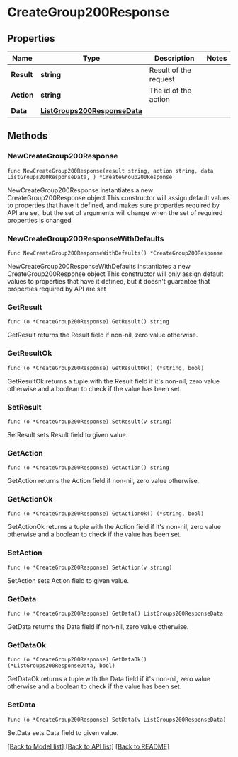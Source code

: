 # CreateGroup200Response

## Properties

Name | Type | Description | Notes
------------ | ------------- | ------------- | -------------
**Result** | **string** | Result of the request | 
**Action** | **string** | The id of the action | 
**Data** | [**ListGroups200ResponseData**](ListGroups200ResponseData.md) |  | 

## Methods

### NewCreateGroup200Response

`func NewCreateGroup200Response(result string, action string, data ListGroups200ResponseData, ) *CreateGroup200Response`

NewCreateGroup200Response instantiates a new CreateGroup200Response object
This constructor will assign default values to properties that have it defined,
and makes sure properties required by API are set, but the set of arguments
will change when the set of required properties is changed

### NewCreateGroup200ResponseWithDefaults

`func NewCreateGroup200ResponseWithDefaults() *CreateGroup200Response`

NewCreateGroup200ResponseWithDefaults instantiates a new CreateGroup200Response object
This constructor will only assign default values to properties that have it defined,
but it doesn't guarantee that properties required by API are set

### GetResult

`func (o *CreateGroup200Response) GetResult() string`

GetResult returns the Result field if non-nil, zero value otherwise.

### GetResultOk

`func (o *CreateGroup200Response) GetResultOk() (*string, bool)`

GetResultOk returns a tuple with the Result field if it's non-nil, zero value otherwise
and a boolean to check if the value has been set.

### SetResult

`func (o *CreateGroup200Response) SetResult(v string)`

SetResult sets Result field to given value.


### GetAction

`func (o *CreateGroup200Response) GetAction() string`

GetAction returns the Action field if non-nil, zero value otherwise.

### GetActionOk

`func (o *CreateGroup200Response) GetActionOk() (*string, bool)`

GetActionOk returns a tuple with the Action field if it's non-nil, zero value otherwise
and a boolean to check if the value has been set.

### SetAction

`func (o *CreateGroup200Response) SetAction(v string)`

SetAction sets Action field to given value.


### GetData

`func (o *CreateGroup200Response) GetData() ListGroups200ResponseData`

GetData returns the Data field if non-nil, zero value otherwise.

### GetDataOk

`func (o *CreateGroup200Response) GetDataOk() (*ListGroups200ResponseData, bool)`

GetDataOk returns a tuple with the Data field if it's non-nil, zero value otherwise
and a boolean to check if the value has been set.

### SetData

`func (o *CreateGroup200Response) SetData(v ListGroups200ResponseData)`

SetData sets Data field to given value.



[[Back to Model list]](../README.md#documentation-for-models) [[Back to API list]](../README.md#documentation-for-api-endpoints) [[Back to README]](../README.md)


